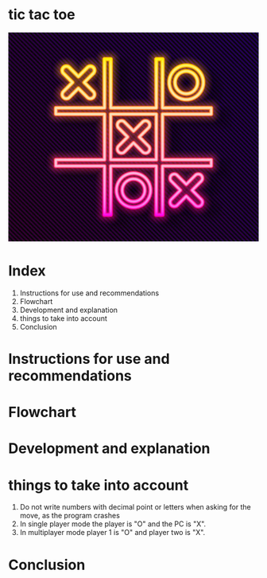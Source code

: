 # tic tac toe 
![Image text](https://github.com/UP210527/UP210527_CPP/blob/main/U3/imagenes/istockphoto-1299481774-612x612.jpg)

# Index
1. Instructions for use and recommendations
2. Flowchart
3. Development and explanation
4. things to take into account
5. Conclusion

# Instructions for use and recommendations

# Flowchart

# Development and explanation

# things to take into account
1. Do not write numbers with decimal point or letters when asking for the move, as the program crashes
2. In single player mode the player is "O" and the PC is "X".
3. In multiplayer mode player 1 is "O" and player two is "X".
# Conclusion

